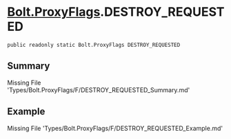 # [Bolt.ProxyFlags](Types/Bolt.ProxyFlags.md).DESTROY_REQUESTED
`public readonly static Bolt.ProxyFlags DESTROY_REQUESTED`
## Summary
Missing File 'Types/Bolt.ProxyFlags/F/DESTROY_REQUESTED_Summary.md'
## Example
Missing File 'Types/Bolt.ProxyFlags/F/DESTROY_REQUESTED_Example.md'
